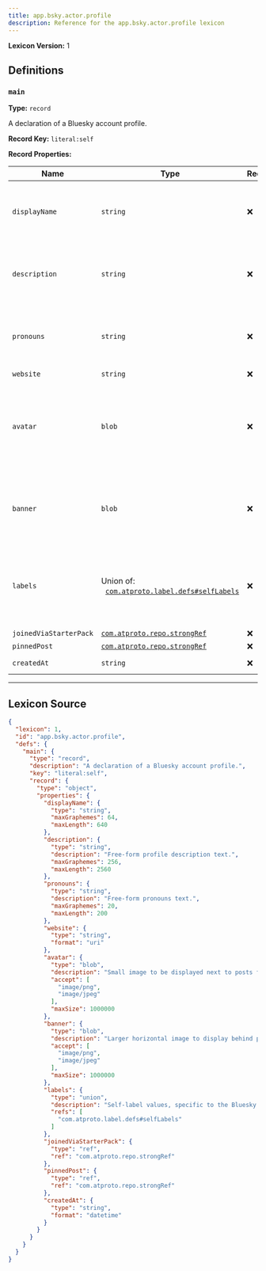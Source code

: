 ```yaml
---
title: app.bsky.actor.profile
description: Reference for the app.bsky.actor.profile lexicon
---
```

**Lexicon Version:** 1

## Definitions

<a name="main"></a>
### `main`

**Type:** `record`

A declaration of a Bluesky account profile.

**Record Key:** `literal:self`

**Record Properties:**

| Name | Type | Req'd  | Description | Constraints |
|------|------|----------|-------------|-------------|
| `displayName` | `string` | ❌  |  | Max Length: 640<br/>Max Graphemes: 64 |
| `description` | `string` | ❌  | Free-form profile description text. | Max Length: 2560<br/>Max Graphemes: 256 |
| `pronouns` | `string` | ❌  | Free-form pronouns text. | Max Length: 200<br/>Max Graphemes: 20 |
| `website` | `string` | ❌  |  | Format: `uri` |
| `avatar` | `blob` | ❌  | Small image to be displayed next to posts from account. AKA, 'profile picture' | Accept: `image/png`, `image/jpeg`<br/>Max Size: 1000000 bytes |
| `banner` | `blob` | ❌  | Larger horizontal image to display behind profile view. | Accept: `image/png`, `image/jpeg`<br/>Max Size: 1000000 bytes |
| `labels` | Union of:<br/>&nbsp;&nbsp;[`com.atproto.label.defs#selfLabels`](/lexicons/com/atproto/label/com-atproto-label-defs#selflabels) | ❌  | Self-label values, specific to the Bluesky application, on the overall account. |  |
| `joinedViaStarterPack` | [`com.atproto.repo.strongRef`](/lexicons/com/atproto/repo/com-atproto-repo-strongref) | ❌  |  |  |
| `pinnedPost` | [`com.atproto.repo.strongRef`](/lexicons/com/atproto/repo/com-atproto-repo-strongref) | ❌  |  |  |
| `createdAt` | `string` | ❌  |  | Format: `datetime` |

---

## Lexicon Source
```json
{
  "lexicon": 1,
  "id": "app.bsky.actor.profile",
  "defs": {
    "main": {
      "type": "record",
      "description": "A declaration of a Bluesky account profile.",
      "key": "literal:self",
      "record": {
        "type": "object",
        "properties": {
          "displayName": {
            "type": "string",
            "maxGraphemes": 64,
            "maxLength": 640
          },
          "description": {
            "type": "string",
            "description": "Free-form profile description text.",
            "maxGraphemes": 256,
            "maxLength": 2560
          },
          "pronouns": {
            "type": "string",
            "description": "Free-form pronouns text.",
            "maxGraphemes": 20,
            "maxLength": 200
          },
          "website": {
            "type": "string",
            "format": "uri"
          },
          "avatar": {
            "type": "blob",
            "description": "Small image to be displayed next to posts from account. AKA, 'profile picture'",
            "accept": [
              "image/png",
              "image/jpeg"
            ],
            "maxSize": 1000000
          },
          "banner": {
            "type": "blob",
            "description": "Larger horizontal image to display behind profile view.",
            "accept": [
              "image/png",
              "image/jpeg"
            ],
            "maxSize": 1000000
          },
          "labels": {
            "type": "union",
            "description": "Self-label values, specific to the Bluesky application, on the overall account.",
            "refs": [
              "com.atproto.label.defs#selfLabels"
            ]
          },
          "joinedViaStarterPack": {
            "type": "ref",
            "ref": "com.atproto.repo.strongRef"
          },
          "pinnedPost": {
            "type": "ref",
            "ref": "com.atproto.repo.strongRef"
          },
          "createdAt": {
            "type": "string",
            "format": "datetime"
          }
        }
      }
    }
  }
}
```

